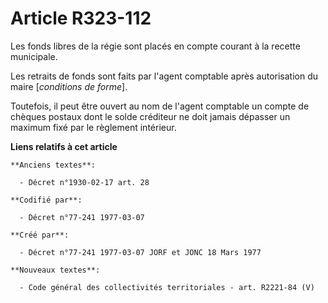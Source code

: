 # Article R323-112

Les fonds libres de la régie sont placés en compte courant à la recette municipale.

Les retraits de fonds sont faits par l'agent comptable après autorisation du maire [*conditions de forme*].

Toutefois, il peut être ouvert au nom de l'agent comptable un compte de chèques postaux dont le solde créditeur ne doit
jamais dépasser un maximum fixé par le règlement intérieur.

**Liens relatifs à cet article**

	**Anciens textes**:

	  - Décret n°1930-02-17 art. 28

	**Codifié par**:

	  - Décret n°77-241 1977-03-07

	**Créé par**:

	  - Décret n°77-241 1977-03-07 JORF et JONC 18 Mars 1977

	**Nouveaux textes**:

	  - Code général des collectivités territoriales - art. R2221-84 (V)
